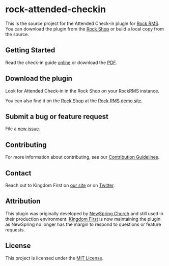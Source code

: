 # rock-attended-checkin

This is the source project for the Attended Check-in plugin for [Rock RMS](http://rockrms.com).  You can download the plugin from the [Rock Shop](https://www.rockrms.com/Plugin/32) or build a local copy from the source. 

## Getting Started

Read the check-in guide [online](./docs/Attended%20Checkin.md) or download the [PDF](./docs/Attended%20Checkin.pdf).

## Download the plugin

Look for Attended Check-in in the Rock Shop on your RockRMS instance.  

You can also find it on the [Rock Shop](http://rock.rocksolidchurchdemo.com/page/4306?PackageId=32) at the [Rock RMS demo site](http://rock.rocksolidchurchdemo.com).

## Submit a bug or feature request

File a [new issue](../../issues/new).

## Contributing

For more information about contributing, see our [Contribution Guidelines](./CONTRIBUTING.md).

## Contact

Reach out to Kingdom First on [our site](https://www.kingdomfirstsolutions.com/contact) or on [Twitter](https://twitter.com/thekfsteam). 

## Attribution

This plugin was originally developed by [NewSpring Church](https://newspring.cc) and still used in their production environment.  [Kingdom First](https://kingdomfirstsolutions.com) is now maintaining the plugin as NewSpring no longer has the margin to respond to questions or feature requests.  

## License

This project is licensed under the [MIT License](./LICENSE.md).

